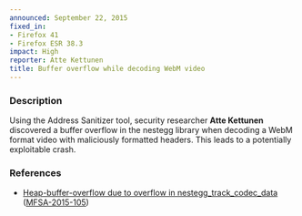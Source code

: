 ```yaml
---
announced: September 22, 2015
fixed_in:
- Firefox 41
- Firefox ESR 38.3
impact: High
reporter: Atte Kettunen
title: Buffer overflow while decoding WebM video
---
```


<h3>Description</h3>

<p>Using the Address Sanitizer tool, security researcher <strong>Atte
Kettunen</strong> discovered a buffer overflow in the nestegg library when decoding a WebM
format video with maliciously formatted headers. This leads to a potentially exploitable
crash.
</p>

<h3>References</h3>

<ul>
  <li><a href="https://bugzilla.mozilla.org/show_bug.cgi?id=1200148">
       Heap-buffer-overflow due to overflow in nestegg_track_codec_data</a>
(<a href="http://cve.mitre.org/cgi-bin/cvename.cgi?name=MFSA-2015-105"
class="ex-ref">MFSA-2015-105</a>)</li>
</ul>

